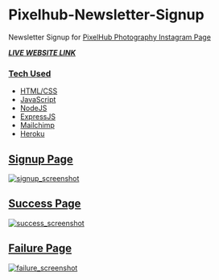 # Pixelhub-Newsletter-Signup
Newsletter Signup for <a href="https://instagram.com/pixelhub_official/"> PixelHub Photography Instagram Page </a>

<strong><a href="https://pixelhub-newsletter.herokuapp.com/">*LIVE WEBSITE LINK*</strong>

### Tech Used
- HTML/CSS
- JavaScript
- NodeJS
- ExpressJS
- Mailchimp
- Heroku

## Signup Page
![signup_screenshot](https://user-images.githubusercontent.com/65169803/160233764-a7b2659f-4c63-4ab6-8c57-0fd2943949a5.png)

## Success Page
![success_screenshot](https://user-images.githubusercontent.com/65169803/160233765-0be03734-b1dc-4a27-b8d8-0c66f274a16d.png)

## Failure Page
![failure_screenshot](https://user-images.githubusercontent.com/65169803/160233759-9f5bb967-1a73-48b5-98be-5176f5fe9da6.png)
